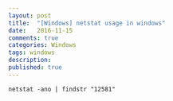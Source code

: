 ```yaml
---
layout: post
title:  "[Windows] netstat usage in windows"
date:   2016-11-15
comments: true
categories: Windows
tags: windows
description:
published: true
---
```



```
netstat -ano | findstr "12581"
```







